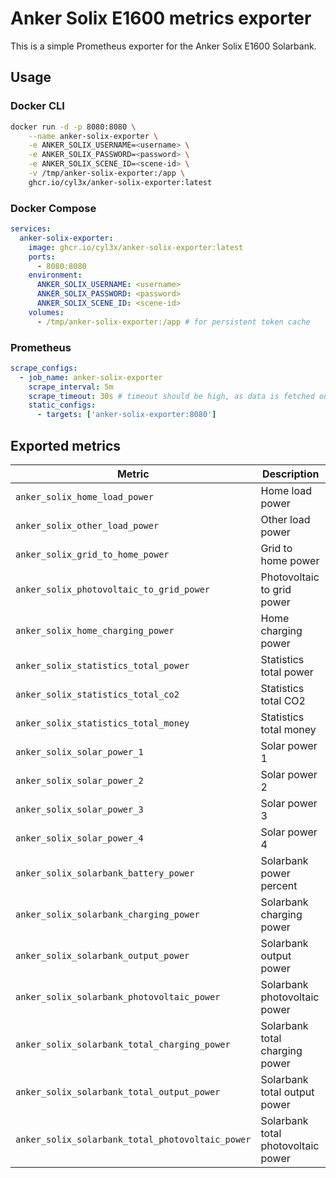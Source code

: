 # Anker Solix E1600 metrics exporter
This is a simple Prometheus exporter for the Anker Solix E1600 Solarbank.

## Usage
### Docker CLI
```bash
docker run -d -p 8080:8080 \
    --name anker-solix-exporter \
    -e ANKER_SOLIX_USERNAME=<username> \
    -e ANKER_SOLIX_PASSWORD=<password> \
    -e ANKER_SOLIX_SCENE_ID=<scene-id> \
    -v /tmp/anker-solix-exporter:/app \
    ghcr.io/cyl3x/anker-solix-exporter:latest
```

### Docker Compose
```yaml
services:
  anker-solix-exporter:
    image: ghcr.io/cyl3x/anker-solix-exporter:latest
    ports:
      - 8080:8080
    environment:
      ANKER_SOLIX_USERNAME: <username>
      ANKER_SOLIX_PASSWORD: <password>
      ANKER_SOLIX_SCENE_ID: <scene-id>
    volumes:
      - /tmp/anker-solix-exporter:/app # for persistent token cache
```

### Prometheus
```yaml
scrape_configs:
  - job_name: anker-solix-exporter
    scrape_interval: 5m
    scrape_timeout: 30s # timeout should be high, as data is fetched on scrape
    static_configs:
      - targets: ['anker-solix-exporter:8080']
```

## Exported metrics
| Metric | Description |
| ------ | ----------- |
| `anker_solix_home_load_power` | Home load power |
| `anker_solix_other_load_power` | Other load power |
| `anker_solix_grid_to_home_power` | Grid to home power |
| `anker_solix_photovoltaic_to_grid_power` | Photovoltaic to grid power |
| `anker_solix_home_charging_power` | Home charging power |
| `anker_solix_statistics_total_power` | Statistics total power |
| `anker_solix_statistics_total_co2` | Statistics total CO2 |
| `anker_solix_statistics_total_money` | Statistics total money |
| `anker_solix_solar_power_1` | Solar power 1 |
| `anker_solix_solar_power_2` | Solar power 2 |
| `anker_solix_solar_power_3` | Solar power 3 |
| `anker_solix_solar_power_4` | Solar power 4 |
| `anker_solix_solarbank_battery_power` | Solarbank power percent |
| `anker_solix_solarbank_charging_power` | Solarbank charging power |
| `anker_solix_solarbank_output_power` | Solarbank output power |
| `anker_solix_solarbank_photovoltaic_power` | Solarbank photovoltaic power |
| `anker_solix_solarbank_total_charging_power` | Solarbank total charging power |
| `anker_solix_solarbank_total_output_power` | Solarbank total output power |
| `anker_solix_solarbank_total_photovoltaic_power` | Solarbank total photovoltaic power |
